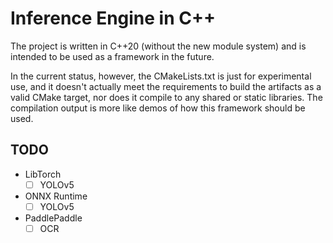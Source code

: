 # Inference Engine in C++

The project is written in C++20 (without the new module system) and is intended to be used as a framework in the future.

In the current status, however, the CMakeLists.txt is just for experimental use, and it doesn't actually meet the requirements to build the artifacts as a valid CMake target, nor does it compile to any shared or static libraries. The compilation output is more like demos of how this framework should be used.

## TODO

- LibTorch
  - [ ] YOLOv5
- ONNX Runtime
  - [ ] YOLOv5
- PaddlePaddle
  - [ ] OCR
